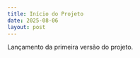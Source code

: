 ```yaml
---
title: Início do Projeto
date: 2025-08-06
layout: post
---
```


Lançamento da primeira versão do projeto.